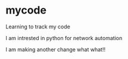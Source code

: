 # mycode
Learning to track my code

I am intrested in python for network automation

I am making another change what what!!
